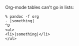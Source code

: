 Org-mode tables can't go in lists:
```
% pandoc -f org
- |something|
^D
<ul>
<li>|something|</li>
</ul>
```
